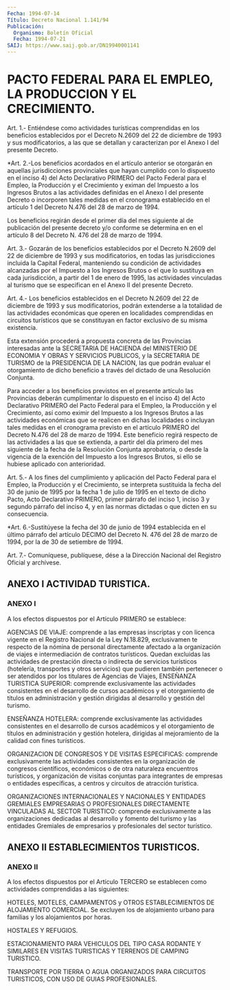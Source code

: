 ```yaml
---
Fecha: 1994-07-14
Título: Decreto Nacional 1.141/94
Publicación:
  Organismo: Boletín Oficial
  Fecha: 1994-07-21
SAIJ: https://www.saij.gob.ar/DN19940001141
---
```

# PACTO FEDERAL PARA EL EMPLEO, LA PRODUCCION Y EL CRECIMIENTO.

<a id="1"></a>
Art. 1.- Entiéndese como actividades turísticas comprendidas en los  beneficios  establecidos  por  el  Decreto  N.2609  del  22 de diciembre  de  1993  y  sus modificatorios, a las que se detallan y caracterizan por el Anexo I del presente Decreto.

<a id="2"></a>
*Art.  2.-Los  beneficios acordados en el artículo anterior se otorgarán  en  aquellas    jurisdicciones  provinciales  que  hayan cumplido con lo dispuesto en  el  inciso  4)  del  Acto Declarativo PRIMERO  del  Pacto  Federal  para  el Empleo, la Producción  y  el Crecimiento  y  eximan del Impuesto a los  Ingresos  Brutos  a  las actividades  definidas  en  el  Anexo  I  del  presente  Decreto  o incorporen  tales  medidas  en  el  cronograma  establecido  en  el artículo  1  del  Decreto  N.476  del  28  de  marzo  de  1994.

Los beneficios  regirán  desde  el primer día del mes siguiente al de publicación del presente decreto  y/o  conforme  se determina en en  el  artículo  8  del  Decreto  N. 476 del 28 de marzo de  1994.

<a id="3"></a>
Art. 3.- Gozarán de los beneficios establecidos por el Decreto N.2609  del  22 de diciembre de 1993 y sus modificatorios, en todas las jurisdicciones  incluida  la  Capital  Federal,  manteniendo su condición de actividades alcanzadas por el Impuesto a  los Ingresos Brutos o el que lo sustituya en cada jurisdicción, a partir  del  1 de  enero  de  1995,  las  actividades vinculadas al turismo que se especifican en el Anexo II del presente Decreto.

<a id="4"></a>
Art.  4.- Los beneficios establecidos en el Decreto N.2609 del 22 de diciembre  de  1993 y sus modificatorios, podrán extenderse a la  totalidad  de  las  actividades    económicas   que  operen  en localidades comprendidas en circuitos turísticos que se constituyan   en  factor  exclusivo  de  su  misma  existencia.

Esta extensión  procederá  a  propuesta concreta de las Provincias interesadas  ante  la  SECRETARIA DE  HACIENDA  del  MINISTERIO  DE ECONOMIA Y OBRAS Y SERVICIOS  PUBLICOS,  y la SECRETARIA DE TURISMO de  la  PRESIDENCIA  DE  LA  NACION,  las  que  podrán  evaluar  el otorgamiento  de  dicho  beneficio  a  través  del dictado  de  una Resolución Conjunta.

Para  acceder  a los beneficios previstos en el presente  artículo las Provincias deberán  cumplimentar  lo  dispuesto en el inciso 4) del Acto Declarativo PRIMERO del Pacto Federal  para  el Empleo, la Producción  y  el Crecimiento, así como eximir del Impuesto  a  los Ingresos Brutos  a  las  actividades  económicas que se realicen en dichas  localidades  o  incluyan  tales medidas  en  el  cronograma previsto en el artículo PRIMERO del  Decreto  N.476 del 28 de marzo de 1994. Este beneficio regirá respecto de las  actividades  a  las que  se  extienda, a partir del día primero del mes siguiente de la fecha de la  Resolución  Conjunta  aprobatoria, o desde la vigencia de  la  exención del Impuesto a los Ingresos  Brutos,  si  ello  se hubiese aplicado con anterioridad.

<a id="5"></a>
Art.  5.-  A los fines del cumplimiento y aplicación del Pacto Federal  para  el  Empleo,  la  Producción  y  el  Crecimiento,  se interpreta sustituida  la  fecha  del  30  de  junio de 1995 por la fecha  1  de  julio  de  1995  en  el  texto  de dicho Pacto,  Acto Declarativo  PRIMERO,  primer  párrafo del inciso  1,  inciso  3  y segundo  párrafo del inciso 4, y  en  las  normas  dictadas  o  que dicten en su consecuencia.

<a id="6"></a>
*Art.  6.-Sustitúyese  la  fecha  del  30  de  junio  de  1994 establecida  en  el  último párrafo del artículo DECIMO del Decreto N. 476 del 28 de marzo  de 1994, por la de 30 de setiembre de 1994.

<a id="7"></a>
Art. 7.- Comuníquese, publíquese, dése a la Dirección Nacional del Registro Oficial y archívese.

## ANEXO I ACTIVIDAD TURISTICA.

### ANEXO I

<a id="1"></a>
A los efectos dispuestos por el Artículo PRIMERO se establece:

AGENCIAS  DE  VIAJE:  comprende  a  las  empresas inscriptas y con licenca  vigente  en  el  Registro  Nacional de  la  Ley  N.18.829, exclusivamen  te  respecto de la nómina  de  personal  directamente afectado a la organización  de viajes e intermediación de contratos turísticos. Quedan excluidas  las actividades de prestación directa o  indirecta  de  servicios turísticos  (hotelería,  transportes  y otros servicios) que  pudieren  también  pertenecer o ser atendidos por  los  titulares  de  Agencias  de  Viajes, ENSEÑANZA  TURISTICA SUPERIOR: comprende exclusivamente las actividades  consistentes en el desarrollo de cursos académicos y el otorgamiento  de títulos en administración  y  gestión  dirigidas  al desarrollo y gestión  del turismo.

ENSEÑANZA  HOTELERA:  comprende  exclusivamente   las  actividades consistentes en el desarrollo de cursos académicos y el otorgamiento  de  títulos  en  administración  y gestión  hotelera, dirigidas  al mejoramiento de la calidad con fines  turísticos.

ORGANIZACION  DE  CONGRESOS  Y  DE  VISITAS ESPECIFICAS: comprende exclusivamente las actividades consistentes  en  la organización de congresos  científicos, económicos o de otra naturaleza  encuentros turísticos,  y  organización  de visitas conjuntas para integrantes de  empresas o entidades específicas,  a  centros  y  circuitos  de atracción turística.

ORGANIZACIONES  INTERNACIONALES Y NACIONALES Y ENTIDADES GREMIALES EMPRESARIAS  O  PROFESIONALES  DIRECTAMENTE  VINCULADAS  AL  SECTOR TURISTICO: comprende  exclusivamente a las organizaciones dedicadas al desarrollo y fomento  del  turismo  y las entidades Gremiales de empresarios y profesionales del sector turístico.

## ANEXO II ESTABLECIMIENTOS TURISTICOS.

### ANEXO II

<a id="1"></a>
A los efectos dispuestos por el Artículo TERCERO se establecen como actividades comprendidas a las siguientes:

HOTELES,    MOTELES,   CAMPAMENTOS  y  OTROS  ESTABLECIMIENTOS  DE ALOJAMIENTO COMERCIAL. Se  excluyen  los de alojamiento urbano para familias y los alojamientos por horas.

HOSTALES Y REFUGIOS.

ESTACIONAMIENTO PARA VEHICULOS DEL TIPO  CASA  RODANTE Y SIMILARES EN    VISITAS  TURISTICAS  Y  TERRENOS  DE  CAMPING  TURISTICO.

TRANSPORTE    POR    TIERRA  O  AGUA  ORGANIZADOS  PARA  CIRCUITOS TURISTICOS, CON USO DE GUIAS PROFESIONALES.